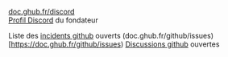 [doc.ghub.fr/discord](https://doc.ghub.fr/discord)  
[Profil Discord](https://doc.ghub.fr/admin/contact) du fondateur

Liste des [incidents github](https://github.com/GHub-fr/.github/issues) ouverts (doc.ghub.fr/github/issues)[https://doc.ghub.fr/github/issues)
[Discussions github](https://github.com/orgs/GHub-fr/discussions) ouvertes
